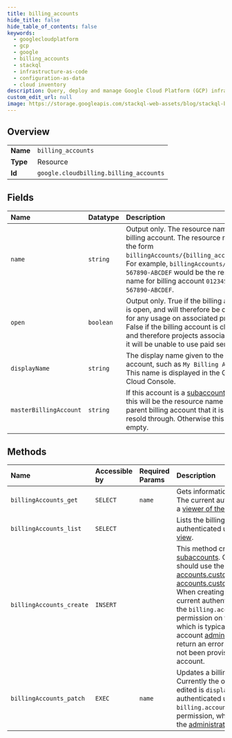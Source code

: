 ```yaml
---
title: billing_accounts
hide_title: false
hide_table_of_contents: false
keywords:
  - googlecloudplatform
  - gcp
  - google
  - billing_accounts
  - stackql
  - infrastructure-as-code
  - configuration-as-data
  - cloud inventory
description: Query, deploy and manage Google Cloud Platform (GCP) infrastructure and resources using SQL
custom_edit_url: null
image: https://storage.googleapis.com/stackql-web-assets/blog/stackql-blog-post-featured-image.png
---
```

  
    

## Overview
<table><tbody>
<tr><td><b>Name</b></td><td><code>billing_accounts</code></td></tr>
<tr><td><b>Type</b></td><td>Resource</td></tr>
<tr><td><b>Id</b></td><td><code>google.cloudbilling.billing_accounts</code></td></tr>
</tbody></table>

## Fields
| Name | Datatype | Description |
|:-----|:---------|:------------|
| `name` | `string` | Output only. The resource name of the billing account. The resource name has the form `billingAccounts/{billing_account_id}`. For example, `billingAccounts/012345-567890-ABCDEF` would be the resource name for billing account `012345-567890-ABCDEF`. |
| `open` | `boolean` | Output only. True if the billing account is open, and will therefore be charged for any usage on associated projects. False if the billing account is closed, and therefore projects associated with it will be unable to use paid services. |
| `displayName` | `string` | The display name given to the billing account, such as `My Billing Account`. This name is displayed in the Google Cloud Console. |
| `masterBillingAccount` | `string` | If this account is a [subaccount](https://cloud.google.com/billing/docs/concepts), then this will be the resource name of the parent billing account that it is being resold through. Otherwise this will be empty. |
## Methods
| Name | Accessible by | Required Params | Description |
|:-----|:--------------|:----------------|:------------|
| `billingAccounts_get` | `SELECT` | `name` | Gets information about a billing account. The current authenticated user must be a [viewer of the billing account](https://cloud.google.com/billing/docs/how-to/billing-access). |
| `billingAccounts_list` | `SELECT` |  | Lists the billing accounts that the current authenticated user has permission to [view](https://cloud.google.com/billing/docs/how-to/billing-access). |
| `billingAccounts_create` | `INSERT` |  | This method creates [billing subaccounts](https://cloud.google.com/billing/docs/concepts#subaccounts). Google Cloud resellers should use the Channel Services APIs, [accounts.customers.create](https://cloud.google.com/channel/docs/reference/rest/v1/accounts.customers/create) and [accounts.customers.entitlements.create](https://cloud.google.com/channel/docs/reference/rest/v1/accounts.customers.entitlements/create). When creating a subaccount, the current authenticated user must have the `billing.accounts.update` IAM permission on the parent account, which is typically given to billing account [administrators](https://cloud.google.com/billing/docs/how-to/billing-access). This method will return an error if the parent account has not been provisioned as a reseller account. |
| `billingAccounts_patch` | `EXEC` | `name` | Updates a billing account's fields. Currently the only field that can be edited is `display_name`. The current authenticated user must have the `billing.accounts.update` IAM permission, which is typically given to the [administrator](https://cloud.google.com/billing/docs/how-to/billing-access) of the billing account. |
